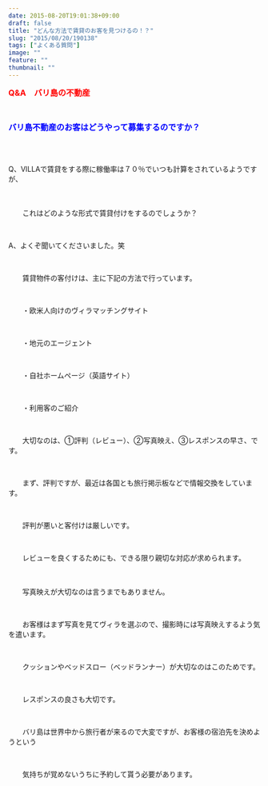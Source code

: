 ```yaml
---
date: 2015-08-20T19:01:38+09:00
draft: false
title: "どんな方法で賃貸のお客を見つけるの！？"
slug: "2015/08/20/190138"
tags: ["よくある質問"]
image: ""
feature: ""
thumbnail: ""
---
```

<p><font color="#ff0000" size="3"><strong>Q&amp;A　バリ島の不動産</strong></font></p><br/><p><font color="#0000ff" size="3"><strong>バリ島不動産のお客はどうやって募集するのですか？</strong></font></p><br/><br/><p>Q、VILLAで賃貸をする際に稼働率は７０％でいつも計算をされているようですが、</p><p>　　</p><p>　　これはどのような形式で賃貸付けをするのでしょうか？<br/></p><br/><p>A、よくぞ聞いてくださいました。笑</p><br/><p>　　賃貸物件の客付けは、主に下記の方法で行っています。</p><br/><p>　　・欧米人向けのヴィラマッチングサイト</p><br/><p>　　・地元のエージェント</p><br/><p>　　・自社ホームページ（英語サイト）</p><br/><p>　　・利用客のご紹介</p><br/><p>　　大切なのは、①評判（レビュー）、②写真映え、③レスポンスの早さ、です。</p><br/><p>　　まず、評判ですが、最近は各国とも旅行掲示板などで情報交換をしています。</p><br/><p>　　評判が悪いと客付けは厳しいです。</p><br/><p>　　レビューを良くするためにも、できる限り親切な対応が求められます。</p><p>　　</p><p>　　写真映えが大切なのは言うまでもありません。</p><br/><p>　　お客様はまず写真を見てヴィラを選ぶので、撮影時には写真映えするよう気を遣います。</p><br/><p>　　クッションやベッドスロー（ベッドランナー）が大切なのはこのためです。</p><br/><p>　　レスポンスの良さも大切です。</p><br/><p>　　バリ島は世界中から旅行者が来るので大変ですが、お客様の宿泊先を決めようという</p><br/><p>　　気持ちが覚めないうちに予約して貰う必要があります。</p><br/><p>　　</p><br/><p>　　</p><br/><br/>

